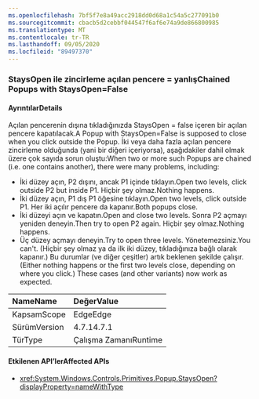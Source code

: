 ```yaml
---
ms.openlocfilehash: 7bf5f7e8a49acc2918dd0d68a1c54a5c277091b0
ms.sourcegitcommit: cbacb5d2cebbf044547f6af6e74a9de866800985
ms.translationtype: MT
ms.contentlocale: tr-TR
ms.lasthandoff: 09/05/2020
ms.locfileid: "89497370"
---
```

### <a name="chained-popups-with-staysopenfalse"></a><span data-ttu-id="c5e5a-101">StaysOpen ile zincirleme açılan pencere = yanlış</span><span class="sxs-lookup"><span data-stu-id="c5e5a-101">Chained Popups with StaysOpen=False</span></span>

#### <a name="details"></a><span data-ttu-id="c5e5a-102">Ayrıntılar</span><span class="sxs-lookup"><span data-stu-id="c5e5a-102">Details</span></span>

<span data-ttu-id="c5e5a-103">Açılan pencerenin dışına tıkladığınızda StaysOpen = false içeren bir açılan pencere kapatılacak.</span><span class="sxs-lookup"><span data-stu-id="c5e5a-103">A Popup with StaysOpen=False is supposed to close when you click outside the Popup.</span></span> <span data-ttu-id="c5e5a-104">İki veya daha fazla açılan pencere zincirleme olduğunda (yani bir diğeri içeriyorsa), aşağıdakiler dahil olmak üzere çok sayıda sorun oluştu:</span><span class="sxs-lookup"><span data-stu-id="c5e5a-104">When two or more such Popups are chained (i.e. one contains another), there were many problems, including:</span></span><ul><li><span data-ttu-id="c5e5a-105">İki düzey açın, P2 dışını, ancak P1 içinde tıklayın.</span><span class="sxs-lookup"><span data-stu-id="c5e5a-105">Open two levels, click outside P2 but inside P1.</span></span>  <span data-ttu-id="c5e5a-106">Hiçbir şey olmaz.</span><span class="sxs-lookup"><span data-stu-id="c5e5a-106">Nothing happens.</span></span></li><li><span data-ttu-id="c5e5a-107">İki düzey açın, P1 dış P1 öğesine tıklayın.</span><span class="sxs-lookup"><span data-stu-id="c5e5a-107">Open two levels, click outside P1.</span></span>  <span data-ttu-id="c5e5a-108">Her iki açılır pencere da kapanır.</span><span class="sxs-lookup"><span data-stu-id="c5e5a-108">Both popups close.</span></span></li><li><span data-ttu-id="c5e5a-109">İki düzeyi açın ve kapatın.</span><span class="sxs-lookup"><span data-stu-id="c5e5a-109">Open and close two levels.</span></span>  <span data-ttu-id="c5e5a-110">Sonra P2 açmayı yeniden deneyin.</span><span class="sxs-lookup"><span data-stu-id="c5e5a-110">Then try to open P2 again.</span></span>  <span data-ttu-id="c5e5a-111">Hiçbir şey olmaz.</span><span class="sxs-lookup"><span data-stu-id="c5e5a-111">Nothing happens.</span></span></li><li><span data-ttu-id="c5e5a-112">Üç düzey açmayı deneyin.</span><span class="sxs-lookup"><span data-stu-id="c5e5a-112">Try to open three levels.</span></span>  <span data-ttu-id="c5e5a-113">Yönetemezsiniz.</span><span class="sxs-lookup"><span data-stu-id="c5e5a-113">You can't.</span></span>  <span data-ttu-id="c5e5a-114">(Hiçbir şey olmaz ya da ilk iki düzey, tıkladığınıza bağlı olarak kapanır.) Bu durumlar (ve diğer çeşitler) artık beklenen şekilde çalışır.</span><span class="sxs-lookup"><span data-stu-id="c5e5a-114">(Either nothing happens or the first two levels close, depending on where you click.) These cases (and other variants) now work as expected.</span></span></li></ul>

| <span data-ttu-id="c5e5a-115">Name</span><span class="sxs-lookup"><span data-stu-id="c5e5a-115">Name</span></span>    | <span data-ttu-id="c5e5a-116">Değer</span><span class="sxs-lookup"><span data-stu-id="c5e5a-116">Value</span></span>       |
|:--------|:------------|
| <span data-ttu-id="c5e5a-117">Kapsam</span><span class="sxs-lookup"><span data-stu-id="c5e5a-117">Scope</span></span>   |<span data-ttu-id="c5e5a-118">Edge</span><span class="sxs-lookup"><span data-stu-id="c5e5a-118">Edge</span></span>|
|<span data-ttu-id="c5e5a-119">Sürüm</span><span class="sxs-lookup"><span data-stu-id="c5e5a-119">Version</span></span>|<span data-ttu-id="c5e5a-120">4.7.1</span><span class="sxs-lookup"><span data-stu-id="c5e5a-120">4.7.1</span></span>|
|<span data-ttu-id="c5e5a-121">Tür</span><span class="sxs-lookup"><span data-stu-id="c5e5a-121">Type</span></span>|<span data-ttu-id="c5e5a-122">Çalışma Zamanı</span><span class="sxs-lookup"><span data-stu-id="c5e5a-122">Runtime</span></span>|

#### <a name="affected-apis"></a><span data-ttu-id="c5e5a-123">Etkilenen API’ler</span><span class="sxs-lookup"><span data-stu-id="c5e5a-123">Affected APIs</span></span>

- <xref:System.Windows.Controls.Primitives.Popup.StaysOpen?displayProperty=nameWithType>

<!--

#### Affected APIs

- `P:System.Windows.Controls.Primitives.Popup.StaysOpen`

-->
